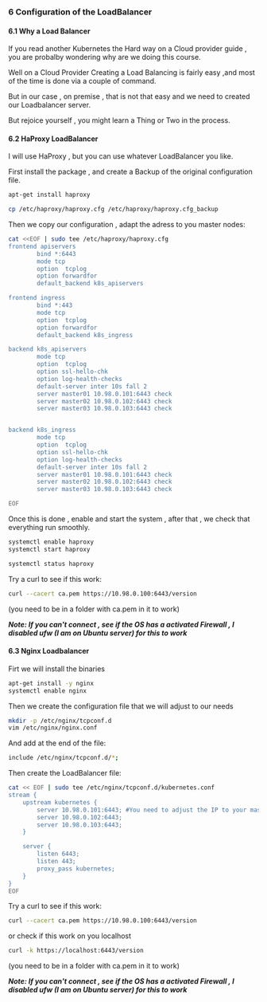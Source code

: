 ### 6 Configuration of the LoadBalancer

#### 6.1 Why a Load Balancer

If you read another Kubernetes the Hard way on a Cloud provider guide , you are probalby wondering why are we doing this course.

Well on a Cloud Provider Creating a Load Balancing is fairly easy ,and most of the time is done via a couple of command.

But in our case , on premise , that is not that easy and we need to created our Loadbalancer server.

But rejoice yourself , you might learn a Thing or Two in the process.


#### 6.2 HaProxy LoadBalancer
I will use HaProxy , but you can use whatever LoadBalancer you like.

First install the package , and create a Backup of the original configuration file.
```bash
apt-get install haproxy

cp /etc/haproxy/haproxy.cfg /etc/haproxy/haproxy.cfg_backup
```
Then we copy our configuration , adapt the adress to you master nodes:

```bash
cat <<EOF | sudo tee /etc/haproxy/haproxy.cfg
frontend apiservers
        bind *:6443
        mode tcp
        option  tcplog
        option forwardfor
        default_backend k8s_apiservers

frontend ingress
        bind *:443
        mode tcp
        option  tcplog
        option forwardfor
        default_backend k8s_ingress

backend k8s_apiservers
        mode tcp
        option  tcplog
        option ssl-hello-chk
        option log-health-checks
        default-server inter 10s fall 2
        server master01 10.98.0.101:6443 check
        server master02 10.98.0.102:6443 check
        server master03 10.98.0.103:6443 check


backend k8s_ingress
        mode tcp
        option  tcplog
        option ssl-hello-chk
        option log-health-checks
        default-server inter 10s fall 2
        server master01 10.98.0.101:6443 check
        server master02 10.98.0.102:6443 check
        server master03 10.98.0.103:6443 check

EOF
```


Once this is done , enable and start the system , after that , we check that everything run smoothly.
```bash
systemctl enable haproxy
systemctl start haproxy

systemctl status haproxy
```

Try a curl to see if this work:
```bash
curl --cacert ca.pem https://10.98.0.100:6443/version
```
(you need to be in a folder with ca.pem in it to work)

***Note: If you can't connect , see if the OS has a activated Firewall , I disabled ufw (I am on Ubuntu server) for this to work***

#### 6.3 Nginx Loadbalancer


Firt we will install the binaries
```bash
apt-get install -y nginx
systemctl enable nginx
```

Then we create the configuration file that we will adjust to our needs
```bash
mkdir -p /etc/nginx/tcpconf.d
vim /etc/nginx/nginx.conf
```

And add at the end of the file:

```bash
include /etc/nginx/tcpconf.d/*;
```
Then create the LoadBalancer file:
```bash
cat << EOF | sudo tee /etc/nginx/tcpconf.d/kubernetes.conf
stream {
    upstream kubernetes {
        server 10.98.0.101:6443; #You need to adjust the IP to your masters
        server 10.98.0.102:6443;
        server 10.98.0.103:6443;
    }

    server {
        listen 6443;
        listen 443;
        proxy_pass kubernetes;
    }
}
EOF
```

Try a curl to see if this work:
```bash
curl --cacert ca.pem https://10.98.0.100:6443/version
```
or check if this work on you localhost
```bash
curl -k https://localhost:6443/version
```
(you need to be in a folder with ca.pem in it to work)

***Note: If you can't connect , see if the OS has a activated Firewall , I disabled ufw (I am on Ubuntu server) for this to work***
